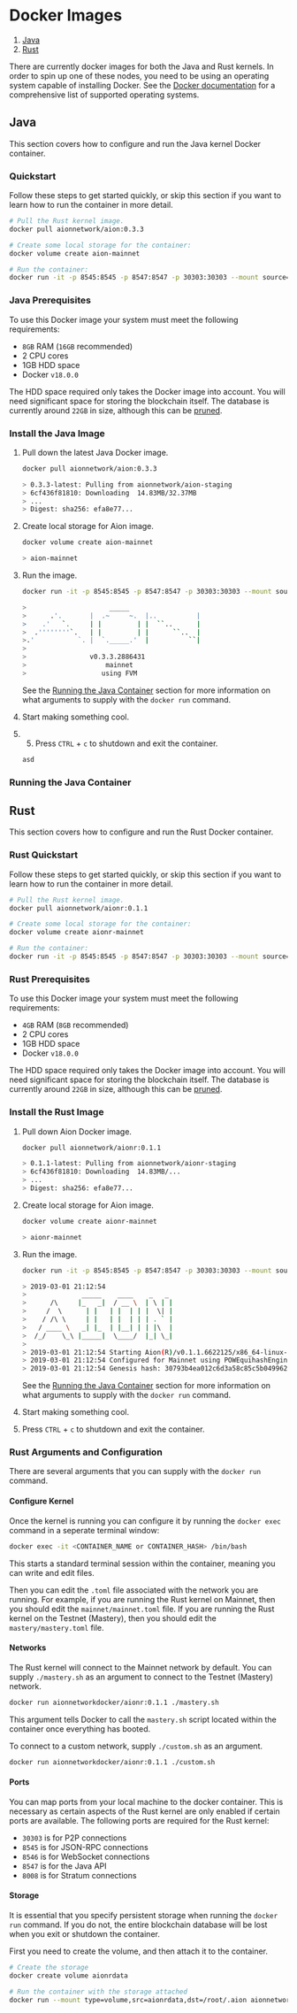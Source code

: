 # Docker Images

1. [Java](#java)
2. [Rust](#rust)

There are currently docker images for both the Java and Rust kernels. In order to spin up one of these nodes, you need to be using an operating system capable of installing Docker. See the [Docker documentation](https://docs.docker.com/install/) for a comprehensive list of supported operating systems.

## Java

This section covers how to configure and run the Java kernel Docker container.

### Quickstart

Follow these steps to get started quickly, or skip this section if you want to learn how to run the container in more detail.

```bash
# Pull the Rust kernel image.
docker pull aionnetwork/aion:0.3.3

# Create some local storage for the container:
docker volume create aion-mainnet

# Run the container:
docker run -it -p 8545:8545 -p 8547:8547 -p 30303:30303 --mount source=aion-mainnet,destination=/aion/mainnet aionnetwork/aion:0.3.3
```

### Java Prerequisites

To use this Docker image your system must meet the following requirements:

- `8GB` RAM (`16GB` recommended)
- 2 CPU cores
- 1GB HDD space
- Docker `v18.0.0`

The HDD space required only takes the Docker image into account. You will need significant space for storing the blockchain itself. The database is currently around `22GB` in size, although this can be [pruned](https://docs.aion.network/docs/database#section-state-database-pruning).

### Install the Java Image

1. Pull down the latest Java Docker image.

    ```bash
    docker pull aionnetwork/aion:0.3.3

    > 0.3.3-latest: Pulling from aionnetwork/aion-staging
    > 6cf436f81810: Downloading  14.83MB/32.37MB
    > ...
    > Digest: sha256: efa8e77...
    ```

2. Create local storage for Aion image.

    ```bash
    docker volume create aion-mainnet

    > aion-mainnet
    ```

3. Run the image.

    ```bash
    docker run -it -p 8545:8545 -p 8547:8547 -p 30303:30303 --mount source=aion-mainnet,destination=/aion/mainnet aionnetwork/aion:0.3.3

    >                     _____
    >      .'.       |  .~     ~.  |..          |
    >    .'   `.     | |         | |  ``..      |
    >  .''''''''`.   | |         | |      ``..  |
    >.'           `. |  `._____.'  |          ``|
    >
    >                v0.3.3.2886431
    >                    mainnet
    >                   using FVM
    ```

    See the [Running the Java Container](#running-the-java-container) section for more information on what arguments to supply with the `docker run` command.

4. Start making something cool.
5. 5. Press `CTRL` + `c` to shutdown and exit the container.

    <!-- TODO: find out what happens when you exit the Java kernel -->

    ```bash
    asd
    ```

### Running the Java Container

## Rust

This section covers how to configure and run the Rust Docker container.

### Rust Quickstart

Follow these steps to get started quickly, or skip this section if you want to learn how to run the container in more detail.

```bash
# Pull the Rust kernel image.
docker pull aionnetwork/aionr:0.1.1

# Create some local storage for the container:
docker volume create aionr-mainnet

# Run the container:
docker run -it -p 8545:8545 -p 8547:8547 -p 30303:30303 --mount source=aionr-mainnet,destination=/aion/mainnet aionnetwork/aionr:0.1.1
```

### Rust Prerequisites

To use this Docker image your system must meet the following requirements:

- `4GB` RAM (`8GB` recommended)
- 2 CPU cores
- 1GB HDD space
- Docker `v18.0.0`

The HDD space required only takes the Docker image into account. You will need significant space for storing the blockchain itself. The database is currently around `22GB` in size, although this can be [pruned](https://github.com/aionnetwork/aionr/wiki/CMD-&-Config#pruning).

### Install the Rust Image

1. Pull down Aion Docker image.

    ```bash
    docker pull aionnetwork/aionr:0.1.1

    > 0.1.1-latest: Pulling from aionnetwork/aionr-staging
    > 6cf436f81810: Downloading  14.83MB/...
    > ...
    > Digest: sha256: efa8e77...
    ```

2. Create local storage for Aion image.

    ```bash
    docker volume create aionr-mainnet

    > aionr-mainnet
    ```

3. Run the image.

    ```bash
    docker run -it -p 8545:8545 -p 8547:8547 -p 30303:30303 --mount source=aionr-mainnet,destination=/aion/mainnet aionnetwork/aionr:0.1.1

    > 2019-03-01 21:12:54
    >              _____    ____    _   _
    >      /\     |_   _|  / __ \  | \ | |
    >     /  \      | |   | |  | | |  \| |
    >    / /\ \     | |   | |  | | | . ` |
    >   / ____ \   _| |_  | |__| | | |\  |
    >  /_/    \_\ |_____|  \____/  |_| \_|
    >
    > 2019-03-01 21:12:54 Starting Aion(R)/v0.1.1.6622125/x86_64-linux-gnu/rustc-1.28.0
    > 2019-03-01 21:12:54 Configured for Mainnet using POWEquihashEngine engine
    > 2019-03-01 21:12:54 Genesis hash: 30793b4ea012c6d3a58c85c5b049962669369807a98e36807c1b02116417f823
    ```

    See the [Running the Java Container](#running-the-java-container) section for more information on what arguments to supply with the `docker run` command.

4. Start making something cool.
5. Press `CTRL` + `c` to shutdown and exit the container.

### Rust Arguments and Configuration

There are several arguments that you can supply with the `docker run` command.

#### Configure Kernel

Once the kernel is running you can configure it by running the `docker exec` command in a seperate terminal window:

```bash
docker exec -it <CONTAINER_NAME or CONTAINER_HASH> /bin/bash
```

This starts a standard terminal session within the container, meaning you can write and edit files.

Then you can edit the `.toml` file associated with the network you are running. For example, if you are running the Rust kernel on Mainnet, then you should edit the `mainnet/mainnet.toml` file. If you are running the Rust kernel on the Testnet (Mastery), then you should edit the `mastery/mastery.toml` file.

#### Networks

The Rust kernel will connect to the Mainnet network by default. You can supply `./mastery.sh` as an argument to connect to the Testnet (Mastery) network.

```bash
docker run aionnetworkdocker/aionr:0.1.1 ./mastery.sh
```

This argument tells Docker to call the `mastery.sh` script located within the container once everything has booted.

To connect to a custom network, supply `./custom.sh` as an argument.

```bash
docker run aionnetworkdocker/aionr:0.1.1 ./custom.sh
```

#### Ports

You can map ports from your local machine to the docker container. This is necessary as certain aspects of the Rust kernel are only enabled if certain ports are available. The following ports are required for the Rust kernel:

- `30303` is for P2P connections
- `8545` is for JSON-RPC connections
- `8546` is for WebSocket connections
- `8547` is for the Java API
- `8008` is for Stratum connections

#### Storage

It is essential that you specify persistent storage when running the `docker run` command. If you do not, the entire blockchain database will be lost when you exit or shutdown the container.

First you need to create the volume, and then attach it to the container.

```bash
# Create the storage
docker create volume aionrdata

# Run the container with the storage attached
docker run --mount type=volume,src=aionrdata,dst=/root/.aion aionnetworkdocker/aionr:0.1.1
```